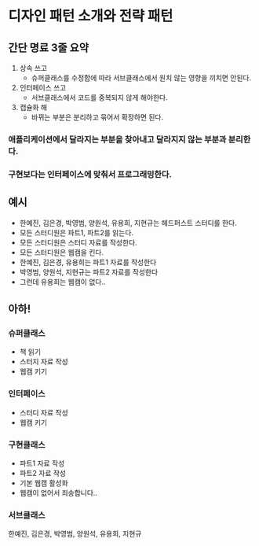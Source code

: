 # 디자인 패턴 소개와 전략 패턴

## 간단 명료 3줄 요약

1. 상속 쓰고
    - 슈퍼클래스를 수정함에 따라 서브클래스에서 원치 않는 영향을 끼치면 안된다.
2. 인터페이스 쓰고
    - 서브클래스에서 코드를 중복되지 않게 해야한다.
3. 캡슐화 해
    - 바뀌는 부분은 분리하고 묶어서 확장하면 된다.

### 애플리케이션에서 달라지는 부분을 찾아내고 달라지지 않는 부분과 분리한다.
### 구현보다는 인터페이스에 맞춰서 프로그래밍한다.

## 예시

- 한예진, 김은경, 박영범, 양원석, 유용희, 지현규는 헤드퍼스트 스터디를 한다.
- 모든 스터디원은 파트1, 파트2를 읽는다.
- 모든 스터디원은 스터디 자료를 작성한다.
- 모든 스터디원은 웹캠을 킨다.
- 한예진, 김은경, 유용희는 파트1 자료를 작성한다
- 박영범, 양원석, 지현규는 파트2 자료를 작성한다
- 그런데 유용희는 웹캠이 없다..

## 아하!

### 슈퍼클래스

- 책 읽기
- 스터지 자료 작성
- 웹캠 키기

### 인터페이스

- 스터디 자료 작성
- 웹캠 키기

### 구현클래스

- 파트1 자료 작성
- 파트2 자료 작성
- 기본 웹캠 활성화
- 웹캠이 없어서 죄송합니다..

### 서브클래스
한예진, 김은경, 박영범, 양원석, 유용희, 지현규
